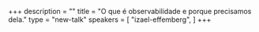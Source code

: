 +++
description = ""
title = "O que é observabilidade e porque precisamos dela."
type = "new-talk"
speakers = [
        "izael-effemberg",
]
+++